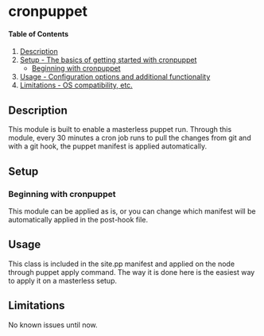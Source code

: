 # cronpuppet

#### Table of Contents

1. [Description](#description)
2. [Setup - The basics of getting started with cronpuppet](#setup)
    * [Beginning with cronpuppet](#beginning-with-cronpuppet)
3. [Usage - Configuration options and additional functionality](#usage)
4. [Limitations - OS compatibility, etc.](#limitations)

## Description

This module is built to enable a masterless puppet run.
Through this module, every 30 minutes a cron job runs to pull the changes from git and with a git hook, the puppet manifest is applied automatically.

## Setup

### Beginning with cronpuppet

This module can be applied as is, or you can change which manifest will be automatically applied in the post-hook file.

## Usage

This class is included in the site.pp manifest and applied on the node through puppet apply command.
The way it is done here is the easiest way to apply it on a masterless setup.

## Limitations

No known issues until now.
